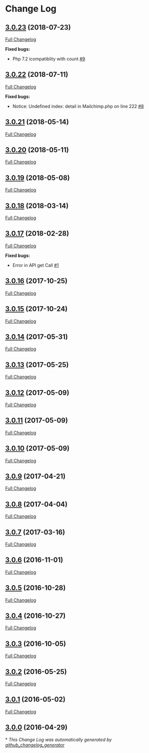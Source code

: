 # Change Log

## [3.0.23](https://github.com/ebizmarts/mailchimp-lib/tree/3.0.23) (2018-07-23)
[Full Changelog](https://github.com/ebizmarts/mailchimp-lib/compare/3.0.22...3.0.23)

**Fixed bugs:**

- Php 7.2 icompatiblity with count [\#9](https://github.com/ebizmarts/mailchimp-lib/issues/9)

## [3.0.22](https://github.com/ebizmarts/mailchimp-lib/tree/3.0.22) (2018-07-11)
[Full Changelog](https://github.com/ebizmarts/mailchimp-lib/compare/3.0.21...3.0.22)

**Fixed bugs:**

- Notice: Undefined index: detail in Mailchimp.php on line  222 [\#8](https://github.com/ebizmarts/mailchimp-lib/issues/8)

## [3.0.21](https://github.com/ebizmarts/mailchimp-lib/tree/3.0.21) (2018-05-14)
[Full Changelog](https://github.com/ebizmarts/mailchimp-lib/compare/3.0.20...3.0.21)

## [3.0.20](https://github.com/ebizmarts/mailchimp-lib/tree/3.0.20) (2018-05-11)
[Full Changelog](https://github.com/ebizmarts/mailchimp-lib/compare/3.0.19...3.0.20)

## [3.0.19](https://github.com/ebizmarts/mailchimp-lib/tree/3.0.19) (2018-05-08)
[Full Changelog](https://github.com/ebizmarts/mailchimp-lib/compare/3.0.18...3.0.19)

## [3.0.18](https://github.com/ebizmarts/mailchimp-lib/tree/3.0.18) (2018-03-14)
[Full Changelog](https://github.com/ebizmarts/mailchimp-lib/compare/3.0.17...3.0.18)

## [3.0.17](https://github.com/ebizmarts/mailchimp-lib/tree/3.0.17) (2018-02-28)
[Full Changelog](https://github.com/ebizmarts/mailchimp-lib/compare/3.0.16...3.0.17)

**Fixed bugs:**

- Error in API get Call [\#1](https://github.com/ebizmarts/mailchimp-lib/issues/1)

## [3.0.16](https://github.com/ebizmarts/mailchimp-lib/tree/3.0.16) (2017-10-25)
[Full Changelog](https://github.com/ebizmarts/mailchimp-lib/compare/3.0.15...3.0.16)

## [3.0.15](https://github.com/ebizmarts/mailchimp-lib/tree/3.0.15) (2017-10-24)
[Full Changelog](https://github.com/ebizmarts/mailchimp-lib/compare/3.0.14...3.0.15)

## [3.0.14](https://github.com/ebizmarts/mailchimp-lib/tree/3.0.14) (2017-05-31)
[Full Changelog](https://github.com/ebizmarts/mailchimp-lib/compare/3.0.13...3.0.14)

## [3.0.13](https://github.com/ebizmarts/mailchimp-lib/tree/3.0.13) (2017-05-25)
[Full Changelog](https://github.com/ebizmarts/mailchimp-lib/compare/3.0.12...3.0.13)

## [3.0.12](https://github.com/ebizmarts/mailchimp-lib/tree/3.0.12) (2017-05-09)
[Full Changelog](https://github.com/ebizmarts/mailchimp-lib/compare/3.0.11...3.0.12)

## [3.0.11](https://github.com/ebizmarts/mailchimp-lib/tree/3.0.11) (2017-05-09)
[Full Changelog](https://github.com/ebizmarts/mailchimp-lib/compare/3.0.10...3.0.11)

## [3.0.10](https://github.com/ebizmarts/mailchimp-lib/tree/3.0.10) (2017-05-09)
[Full Changelog](https://github.com/ebizmarts/mailchimp-lib/compare/3.0.9...3.0.10)

## [3.0.9](https://github.com/ebizmarts/mailchimp-lib/tree/3.0.9) (2017-04-21)
[Full Changelog](https://github.com/ebizmarts/mailchimp-lib/compare/3.0.8...3.0.9)

## [3.0.8](https://github.com/ebizmarts/mailchimp-lib/tree/3.0.8) (2017-04-04)
[Full Changelog](https://github.com/ebizmarts/mailchimp-lib/compare/3.0.7...3.0.8)

## [3.0.7](https://github.com/ebizmarts/mailchimp-lib/tree/3.0.7) (2017-03-16)
[Full Changelog](https://github.com/ebizmarts/mailchimp-lib/compare/3.0.6...3.0.7)

## [3.0.6](https://github.com/ebizmarts/mailchimp-lib/tree/3.0.6) (2016-11-01)
[Full Changelog](https://github.com/ebizmarts/mailchimp-lib/compare/3.0.5...3.0.6)

## [3.0.5](https://github.com/ebizmarts/mailchimp-lib/tree/3.0.5) (2016-10-28)
[Full Changelog](https://github.com/ebizmarts/mailchimp-lib/compare/3.0.4...3.0.5)

## [3.0.4](https://github.com/ebizmarts/mailchimp-lib/tree/3.0.4) (2016-10-27)
[Full Changelog](https://github.com/ebizmarts/mailchimp-lib/compare/3.0.3...3.0.4)

## [3.0.3](https://github.com/ebizmarts/mailchimp-lib/tree/3.0.3) (2016-10-05)
[Full Changelog](https://github.com/ebizmarts/mailchimp-lib/compare/3.0.2...3.0.3)

## [3.0.2](https://github.com/ebizmarts/mailchimp-lib/tree/3.0.2) (2016-05-25)
[Full Changelog](https://github.com/ebizmarts/mailchimp-lib/compare/3.0.1...3.0.2)

## [3.0.1](https://github.com/ebizmarts/mailchimp-lib/tree/3.0.1) (2016-05-02)
[Full Changelog](https://github.com/ebizmarts/mailchimp-lib/compare/3.0.0...3.0.1)

## [3.0.0](https://github.com/ebizmarts/mailchimp-lib/tree/3.0.0) (2016-04-29)


\* *This Change Log was automatically generated by [github_changelog_generator](https://github.com/skywinder/Github-Changelog-Generator)*